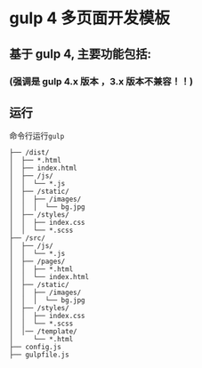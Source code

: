 # gulp 4 多页面开发模板

## 基于 gulp 4, 主要功能包括:

### (强调是 gulp 4.x 版本 ，3.x 版本不兼容！！)

## 运行

命令行运行`gulp`

```
├── /dist/
│  ├── *.html
│  ├── index.html
│  ├── /js/
│  │  └── *.js
│  ├── /static/
│  │  ├── /images/
│  │  │  └── bg.jpg
│  ├── /styles/
│  │  ├── index.css
│  │  └── *.scss
├── /src/
│  ├── /js/
│  │  └── *.js
│  ├── /pages/
│  │  ├── *.html
│  │  └── index.html
│  ├── /static/
│  │  ├── /images/
│  │  │  └── bg.jpg
│  ├── /styles/
│  │  ├── index.css
│  │  └── *.scss
│  │── /template/
│     └── *.html
├── config.js
├── gulpfile.js